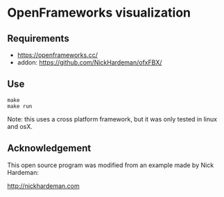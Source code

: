 # OpenFrameworks visualization


## Requirements

- https://openframeworks.cc/
- addon: https://github.com/NickHardeman/ofxFBX/


## Use

    make
    make run

Note: this uses a cross platform framework, but it was only tested in linux and osX.


## Acknowledgement

This open source program was modified from an example made by Nick Hardeman:

http://nickhardeman.com


